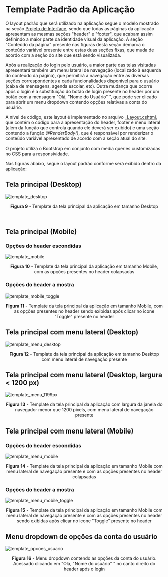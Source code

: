 # Template Padrão da Aplicação

O layout padrão que será utilizado na aplicação segue o modelo mostrado na seção <a href="04-Projeto%20de%20Interface.md"> Projeto de Interface</a>, sendo que todas as páginas da aplicação apresentam as mesmas seções "header" e "footer", que acabam assim definindo a maior parte da identidade visual da aplicação. A seção "Conteúdo da página" presente nas figuras desta seção demarca o conteúdo variável presente entre estas duas seções fixas, que muda de acordo com a seção do site que está sendo visualizada. 
<br>

Após a realização do login pelo usuário, a maior parte das telas visitadas apresentará também um menu lateral de navegação (localizado à esquerda do conteúdo da página), que permitirá a navegação entre as diversas seções correspondentes a cada funcionalidades disponível para o usuário (caixa de mensagens, agenda escolar, etc). Outra mudança que ocorre após o login é a substituição do botão de login presente no header por um botão com a mensagem "Olá, "Nome do Usuário" ", que pode ser clicado para abrir um menu dropdown contendo opções relativas a conta do usuário. 
<br>

A nível de código, este layout é implementado no arquivo <a href="../src/App-comunicacao-escolar/Views/Shared/_Layout.cshtml">_Layout.cshtml</a>, que contém o código para a apresentação do header, footer e menu lateral (além da função que controla quando ele deverá ser exibido) e uma seção contendo a função *@RenderBody()*, que é responsável por renderizar o conteúdo variável apresentado de acordo com a seção atual do site.
<br>

O projeto utiliza o Bootstrap em conjunto com media queries customizadas no CSS para a responsividade.
<br>

Nas figuras abaixo, segue o layout padrão conforme será exibido dentro da aplicação: 

## Tela principal (Desktop)
![template_desktop](https://user-images.githubusercontent.com/74699119/168379726-bec9bec6-5aea-4478-98b9-fe054e50a9ca.png)
<p align="center"><b>Figura 9</b> - Template da tela principal da aplicação em tamanho Desktop</p>
<br>

## Tela principal (Mobile)
### Opções do header escondidas
![template_mobile](https://user-images.githubusercontent.com/74699119/168379968-52234657-925a-47aa-a90f-52a0d6c8dae9.png)

<p align="center"><b>Figura 10</b> - Template da tela principal da aplicação em tamanho Mobile, com as opções presentes no header colapsadas</p>

### Opções do header a mostra
![template_mobile_toggle](https://user-images.githubusercontent.com/74699119/168379972-040ef1d8-5b2a-4602-818a-f40c2064854c.png)

<p align="center"><b>Figura 11</b> - Template da tela principal da aplicação em tamanho Mobile, com as opções presentes no header sendo exibidas após clicar no icone "Toggle" presente no header</p>

## Tela principal com menu lateral (Desktop)
![template_menu_desktop](https://user-images.githubusercontent.com/74699119/168380271-e773d24a-0602-4719-8762-3752def1bdae.png)

<p align="center"><b>Figura 12</b> - Template da tela principal da aplicação em tamanho Desktop com menu lateral de navegação presente</p>

## Tela principal com menu lateral (Desktop, largura < 1200 px)
![template_menu_1199px](https://user-images.githubusercontent.com/74699119/168384920-eb1b90bf-d318-4f34-a094-820d1a23c2f8.png)

<p align="center"><b>Figura 13</b> - Template da tela principal da aplicação com largura da janela do navegador menor que 1200 pixels, com menu lateral de navegação presente</p>

## Tela principal com menu lateral (Mobile)
### Opções do header escondidas
![template_menu_mobile](https://user-images.githubusercontent.com/74699119/168380418-bdf3fe54-791e-4512-bf2a-b317d9299be3.png)

<p align="center"><b>Figura 14</b> - Template da tela principal da aplicação em tamanho Mobile com menu lateral de navegação presente e com as opções presentes no header colapsadas</p>

### Opções do header a mostra
![template_menu_mobile_toggle](https://user-images.githubusercontent.com/74699119/168380358-d2f13727-448f-4360-a42e-3ebac4f5b58b.png)

<p align="center"><b>Figura 15</b> - Template da tela principal da aplicação em tamanho Mobile com menu lateral de navegação presente e com as opções presentes no header sendo exibidas após clicar no icone "Toggle" presente no header</p>

## Menu dropdown de opções da conta do usuário
![template_opcoes_usuario](https://user-images.githubusercontent.com/74699119/168380528-adf9e908-675b-4d3d-836a-fbb4654d64c2.png)

<p align="center"><b>Figura 16</b> - Menu dropdown contendo as opções da conta do usuário. Acessado clicando em "Olá, "Nome do usuário" " no canto direito do header após o login</p>
